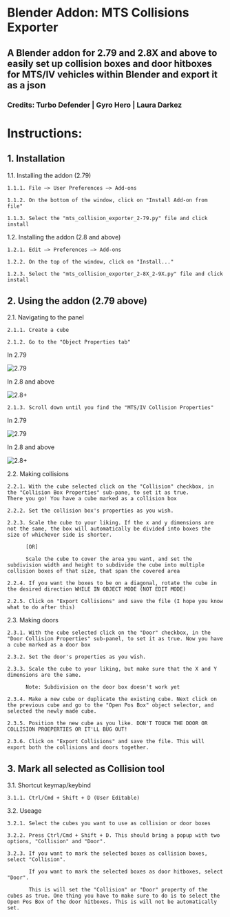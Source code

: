 # Blender Addon: MTS Collisions Exporter

## A Blender addon for 2.79 and 2.8X and above to easily set up collision boxes and door hitboxes for MTS/IV vehicles within Blender and export it as a json

### Credits: Turbo Defender | Gyro Hero | Laura Darkez

# Instructions:

## 1. Installation
  
  1.1. Installing the addon (2.79)
  
    1.1.1. File —> User Preferences —> Add-ons
    
    1.1.2. On the bottom of the window, click on "Install Add-on from file"
    
    1.1.3. Select the "mts_collision_exporter_2-79.py" file and click install

  1.2. Installing the addon (2.8 and above)
  
    1.2.1. Edit —> Preferences —> Add-ons

    1.2.2. On the top of the window, click on "Install..."
    
    1.2.3. Select the "mts_collision_exporter_2-8X_2-9X.py" file and click install
  
## 2. Using the addon (2.79 above)
  
  2.1. Navigating to the panel
    
    2.1.1. Create a cube
    
    2.1.2. Go to the "Object Properties tab"
      
   In 2.79
      
   ![2.79](https://i.imgur.com/mhNyV1f.png)
      
   In 2.8 and above
      
   ![2.8+](https://i.imgur.com/aP8EOoi.png)
  
    2.1.3. Scroll down until you find the "MTS/IV Collision Properties"
   
   In 2.79
      
   ![2.79](https://i.imgur.com/oPdoLJw.png)
      
   In 2.8 and above
      
   ![2.8+](https://i.imgur.com/DAakV2Y.png)
   
  2.2. Making collisions
    
    2.2.1. With the cube selected click on the "Collision" checkbox, in the "Collision Box Properties" sub-pane, to set it as true. 
    There you go! You have a cube marked as a collision box
    
    2.2.2. Set the collision box's properties as you wish.
    
    2.2.3. Scale the cube to your liking. If the x and y dimensions are not the same, the box will automatically be divided into boxes the size of whichever side is shorter.
    
          [OR]
          
          Scale the cube to cover the area you want, and set the subdivision width and height to subdivide the cube into multiple collision boxes of that size, that span the covered area
    
    2.2.4. If you want the boxes to be on a diagonal, rotate the cube in the desired direction WHILE IN OBJECT MODE (NOT EDIT MODE)
    
    2.2.5. Click on "Export Collisions" and save the file (I hope you know what to do after this)
    
  2.3. Making doors
  
    2.3.1. With the cube selected click on the "Door" checkbox, in the "Door Collision Properties" sub-panel, to set it as true. Now you have a cube marked as a door box
    
    2.3.2. Set the door's properties as you wish.
    
    2.3.3. Scale the cube to your liking, but make sure that the X and Y dimensions are the same.
          
          Note: Subdivision on the door box doesn't work yet
          
    2.3.4. Make a new cube or duplicate the existing cube. Next click on the previous cube and go to the "Open Pos Box" object selector, and selected the newly made cube.
    
    2.3.5. Position the new cube as you like. DON'T TOUCH THE DOOR OR COLLISION PROEPERTIES OR IT'LL BUG OUT!
    
    2.3.6. Click on "Export Collisions" and save the file. This will export both the collisions and doors together.
    
## 3. Mark all selected as Collision tool
  
  3.1. Shortcut keymap/keybind
  
    3.1.1. Ctrl/Cmd + Shift + D (User Editable)
    
  3.2. Useage
    
    3.2.1. Select the cubes you want to use as collision or door boxes
    
    3.2.2. Press Ctrl/Cmd + Shift + D. This should bring a popup with two options, "Collision" and "Door".
    
    3.2.3. If you want to mark the selected boxes as collision boxes, select "Collision".
           
           If you want to mark the selected boxes as door hitboxes, select "Door". 
           
           This is will set the "Collision" or "Door" property of the cubes as true. One thing you have to make sure to do is to select the Open Pos Box of the door hitboxes. This is will not be automatically set.
